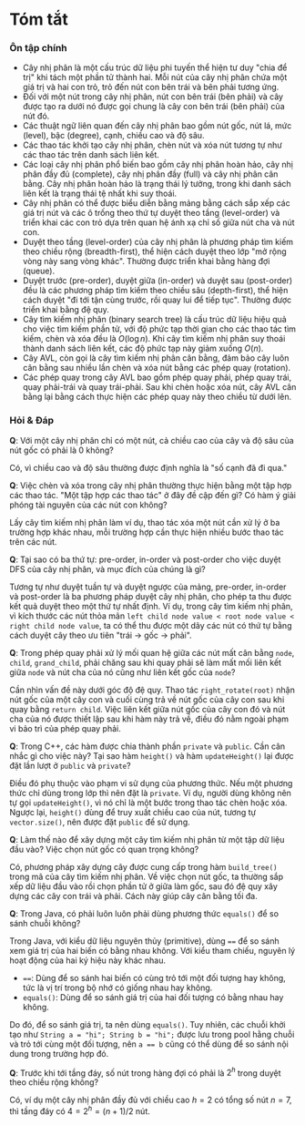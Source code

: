 # Tóm tắt

### Ôn tập chính

- Cây nhị phân là một cấu trúc dữ liệu phi tuyến thể hiện tư duy "chia để trị" khi tách một phần tử thành hai. Mỗi nút của cây nhị phân chứa một giá trị và hai con trỏ, trỏ đến nút con bên trái và bên phải tương ứng.
- Đối với một nút trong cây nhị phân, nút con bên trái (bên phải) và cây được tạo ra dưới nó được gọi chung là cây con bên trái (bên phải) của nút đó.
- Các thuật ngữ liên quan đến cây nhị phân bao gồm nút gốc, nút lá, mức (level), bậc (degree), cạnh, chiều cao và độ sâu.
- Các thao tác khởi tạo cây nhị phân, chèn nút và xóa nút tương tự như các thao tác trên danh sách liên kết.
- Các loại cây nhị phân phổ biến bao gồm cây nhị phân hoàn hảo, cây nhị phân đầy đủ (complete), cây nhị phân đầy (full) và cây nhị phân cân bằng. Cây nhị phân hoàn hảo là trạng thái lý tưởng, trong khi danh sách liên kết là trạng thái tệ nhất khi suy thoái.
- Cây nhị phân có thể được biểu diễn bằng mảng bằng cách sắp xếp các giá trị nút và các ô trống theo thứ tự duyệt theo tầng (level-order) và triển khai các con trỏ dựa trên quan hệ ánh xạ chỉ số giữa nút cha và nút con.
- Duyệt theo tầng (level-order) của cây nhị phân là phương pháp tìm kiếm theo chiều rộng (breadth-first), thể hiện cách duyệt theo lớp "mở rộng vòng này sang vòng khác". Thường được triển khai bằng hàng đợi (queue).
- Duyệt trước (pre-order), duyệt giữa (in-order) và duyệt sau (post-order) đều là các phương pháp tìm kiếm theo chiều sâu (depth-first), thể hiện cách duyệt "đi tới tận cùng trước, rồi quay lui để tiếp tục". Thường được triển khai bằng đệ quy.
- Cây tìm kiếm nhị phân (binary search tree) là cấu trúc dữ liệu hiệu quả cho việc tìm kiếm phần tử, với độ phức tạp thời gian cho các thao tác tìm kiếm, chèn và xóa đều là $O(\log n)$. Khi cây tìm kiếm nhị phân suy thoái thành danh sách liên kết, các độ phức tạp này giảm xuống $O(n)$.
- Cây AVL, còn gọi là cây tìm kiếm nhị phân cân bằng, đảm bảo cây luôn cân bằng sau nhiều lần chèn và xóa nút bằng các phép quay (rotation).
- Các phép quay trong cây AVL bao gồm phép quay phải, phép quay trái, quay phải-trái và quay trái-phải. Sau khi chèn hoặc xóa nút, cây AVL cân bằng lại bằng cách thực hiện các phép quay này theo chiều từ dưới lên.

### Hỏi & Đáp

**Q**: Với một cây nhị phân chỉ có một nút, cả chiều cao của cây và độ sâu của nút gốc có phải là $0$ không?

Có, vì chiều cao và độ sâu thường được định nghĩa là "số cạnh đã đi qua."

**Q**: Việc chèn và xóa trong cây nhị phân thường thực hiện bằng một tập hợp các thao tác. "Một tập hợp các thao tác" ở đây đề cập đến gì? Có hàm ý giải phóng tài nguyên của các nút con không?

Lấy cây tìm kiếm nhị phân làm ví dụ, thao tác xóa một nút cần xử lý ở ba trường hợp khác nhau, mỗi trường hợp cần thực hiện nhiều bước thao tác trên các nút.

**Q**: Tại sao có ba thứ tự: pre-order, in-order và post-order cho việc duyệt DFS của cây nhị phân, và mục đích của chúng là gì?

Tương tự như duyệt tuần tự và duyệt ngược của mảng, pre-order, in-order và post-order là ba phương pháp duyệt cây nhị phân, cho phép ta thu được kết quả duyệt theo một thứ tự nhất định. Ví dụ, trong cây tìm kiếm nhị phân, vì kích thước các nút thỏa mãn `left child node value < root node value < right child node value`, ta có thể thu được một dãy các nút có thứ tự bằng cách duyệt cây theo ưu tiên "trái $\rightarrow$ gốc $\rightarrow$ phải".

**Q**: Trong phép quay phải xử lý mối quan hệ giữa các nút mất cân bằng `node`, `child`, `grand_child`, phải chăng sau khi quay phải sẽ làm mất mối liên kết giữa `node` và nút cha của nó cũng như liên kết gốc của `node`?

Cần nhìn vấn đề này dưới góc độ đệ quy. Thao tác `right_rotate(root)` nhận nút gốc của một cây con và cuối cùng trả về nút gốc của cây con sau khi quay bằng `return child`. Việc liên kết giữa nút gốc của cây con đó và nút cha của nó được thiết lập sau khi hàm này trả về, điều đó nằm ngoài phạm vi bảo trì của phép quay phải.

**Q**: Trong C++, các hàm được chia thành phần `private` và `public`. Cần cân nhắc gì cho việc này? Tại sao hàm `height()` và hàm `updateHeight()` lại được đặt lần lượt ở `public` và `private`?

Điều đó phụ thuộc vào phạm vi sử dụng của phương thức. Nếu một phương thức chỉ dùng trong lớp thì nên đặt là `private`. Ví dụ, người dùng không nên tự gọi `updateHeight()`, vì nó chỉ là một bước trong thao tác chèn hoặc xóa. Ngược lại, `height()` dùng để truy xuất chiều cao của nút, tương tự `vector.size()`, nên được đặt `public` để sử dụng.

**Q**: Làm thế nào để xây dựng một cây tìm kiếm nhị phân từ một tập dữ liệu đầu vào? Việc chọn nút gốc có quan trọng không?

Có, phương pháp xây dựng cây được cung cấp trong hàm `build_tree()` trong mã của cây tìm kiếm nhị phân. Về việc chọn nút gốc, ta thường sắp xếp dữ liệu đầu vào rồi chọn phần tử ở giữa làm gốc, sau đó đệ quy xây dựng các cây con trái và phải. Cách này giúp cây cân bằng tối đa.

**Q**: Trong Java, có phải luôn luôn phải dùng phương thức `equals()` để so sánh chuỗi không?

Trong Java, với kiểu dữ liệu nguyên thủy (primitive), dùng `==` để so sánh xem giá trị của hai biến có bằng nhau không. Với kiểu tham chiếu, nguyên lý hoạt động của hai ký hiệu này khác nhau.

- `==`: Dùng để so sánh hai biến có cùng trỏ tới một đối tượng hay không, tức là vị trí trong bộ nhớ có giống nhau hay không.
- `equals()`: Dùng để so sánh giá trị của hai đối tượng có bằng nhau hay không.

Do đó, để so sánh giá trị, ta nên dùng `equals()`. Tuy nhiên, các chuỗi khởi tạo như `String a = "hi"; String b = "hi";` được lưu trong pool hằng chuỗi và trỏ tới cùng một đối tượng, nên `a == b` cũng có thể dùng để so sánh nội dung trong trường hợp đó.

**Q**: Trước khi tới tầng đáy, số nút trong hàng đợi có phải là $2^h$ trong duyệt theo chiều rộng không?

Có, ví dụ một cây nhị phân đầy đủ với chiều cao $h = 2$ có tổng số nút $n = 7$, thì tầng đáy có $4 = 2^h = (n + 1) / 2$ nút.
